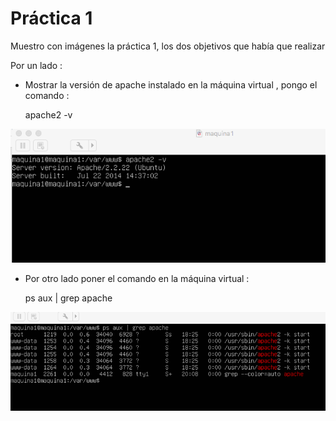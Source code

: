 # Práctica 1

Muestro con imágenes la práctica 1, los dos objetivos que había que realizar 

Por un lado :

- Mostrar la versión de apache instalado en la máquina virtual , pongo el comando : 

	apache2 -v

![imagen](imagen1.png)

- Por otro lado poner el comando en la máquina virtual :

	ps aux | grep apache

![imagen](imagen2.png)








